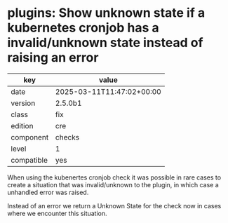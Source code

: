 [//]: # (werk v2)
# plugins: Show unknown state if a kubernetes cronjob has a invalid/unknown state instead of raising an error

key        | value
---------- | ---
date       | 2025-03-11T11:47:02+00:00
version    | 2.5.0b1
class      | fix
edition    | cre
component  | checks
level      | 1
compatible | yes

When using the kubenertes cronjob check it was possible in rare cases to create a situation that was invalid/unknown to the plugin, in which case a unhandled error was raised.

Instead of an error we return a Unknown State for the check now in cases where we encounter this situation.
